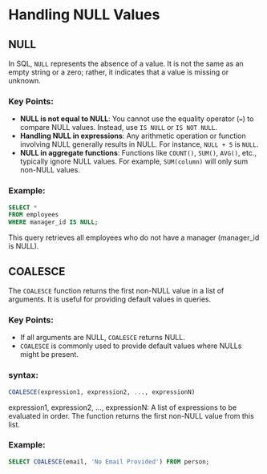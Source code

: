 # Handling NULL Values 

## NULL

In SQL, `NULL` represents the absence of a value. It is not the same as an empty string or a zero; rather, it indicates that a value is missing or unknown.

### Key Points:

- **NULL is not equal to NULL**: You cannot use the equality operator (`=`) to compare NULL values. Instead, use `IS NULL` or `IS NOT NULL`.
- **Handling NULL in expressions**: Any arithmetic operation or function involving NULL generally results in NULL. For instance, `NULL + 5` is `NULL`.
- **NULL in aggregate functions**: Functions like `COUNT()`, `SUM()`, `AVG()`, etc., typically ignore NULL values. For example, `SUM(column)` will only sum non-NULL values.

### Example:

```sql
SELECT *
FROM employees
WHERE manager_id IS NULL;
```

This query retrieves all employees who do not have a manager (manager_id is NULL).

## COALESCE

The `COALESCE` function returns the first non-NULL value in a list of arguments. It is useful for providing default values in queries.

### Key Points:

- If all arguments are NULL, `COALESCE` returns NULL.
- `COALESCE` is commonly used to provide default values where NULLs might be present.

### syntax:

```sql
COALESCE(expression1, expression2, ..., expressionN)
```

expression1, expression2, ..., expressionN: A list of expressions to be evaluated in order. The function returns the first non-NULL value from this list.

### Example:

```sql
SELECT COALESCE(email, 'No Email Provided') FROM person;
```
